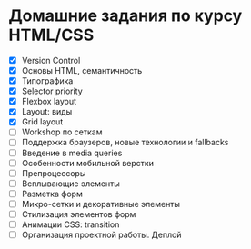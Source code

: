 # Домашние задания по курсу HTML/CSS

- [x] Version Control
- [x] Основы HTML, семантичность
- [x] Типографика
- [x] Selector priority
- [x] Flexbox layout
- [x] Layout: виды
- [x] Grid layout
- [ ] Workshop по сеткам
- [ ] Поддержка браузеров, новые технологии и fallbacks
- [ ] Введение в media queries
- [ ] Особенности мобильной верстки
- [ ] Препроцессоры
- [ ] Всплывающие элементы
- [ ] Разметка форм
- [ ] Микро-сетки и декоративные элементы
- [ ] Стилизация элементов форм
- [ ] Анимации CSS: transition
- [ ] Организация проектной работы. Деплой